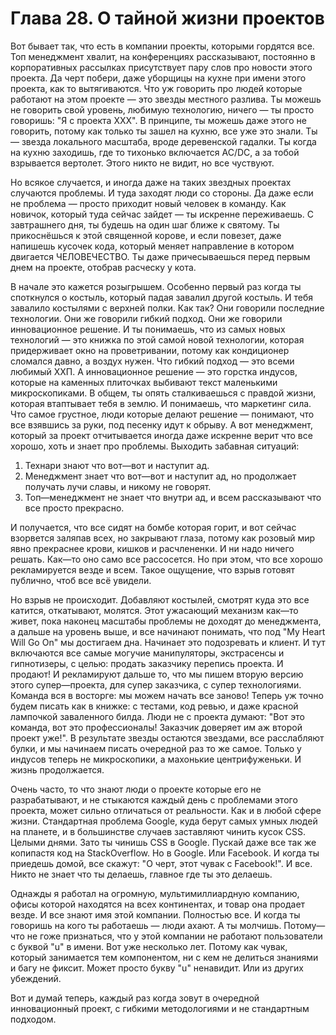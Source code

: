 # Глава 28. О тайной жизни проектов

Вот бывает так, что есть в компании проекты, которыми гордятся все. Топ менеджмент хвалит, на конференциях рассказывают, постоянно в корпоративных рассылках присутствует пару слов про новости этого проекта. Да черт побери, даже уборщицы на кухне при имени этого проекта, как то вытягиваются. Что уж говорить про людей которые работают на этом проекте — это звезды местного разлива. Ты можешь не говорить свой уровень, любимую технологию, ничего — ты просто говоришь: "Я с проекта ХХХ". В принципе, ты можешь даже этого не говорить, потому как только ты зашел на кухню, все уже это знали. Ты — звезда локального масштаба, вроде деревенской гадалки. Ты когда на кухню заходишь, где то тихонько включается AC/DC, а за тобой взрывается вертолет. Этого никто не видит, но все чуствуют.

Но всякое случается, и иногда даже на таких звездных проектах случаются проблемы. И туда заходят люди со стороны. Да даже если не проблема — просто приходит новый человек в команду. Как новичок, который туда сейчас зайдет — ты искренне переживаешь. С завтрашнего дня, ты будешь на один шаг ближе к святому. Ты прикоснёшься к этой священной корове, и если повезет, даже напишешь кусочек кода, который меняет направление в котором двигается ЧЕЛОВЕЧЕСТВО. Ты даже причесываешься перед первым днем на проекте, отобрав расческу у кота.

В начале это кажется розыгрышем. Особенно первый раз когда ты споткнулся о костыль, который падая завалил другой костыль. И тебя завалило костылями с верхней полки. Как так? Они говорили последние технологии. Они же говорили гибкий подход. Они же говорили инновационное решение. И ты понимаешь, что из самых новых технологий — это книжка по этой самой новой технологии, которая придерживает окно на проветривании, потому как кондиционер сломался давно, а воздух нужен. Что гибкий подход — это всеми любимый ХХП. А инновационное решение — это горстка индусов, которые на каменных плиточках выбивают текст маленькими микроскопиками. В общем, ты опять сталкиваешься с правдой жизни, которая втаптывает тебя в землю. И понимаешь, что маркетинг сила. Что самое грустное, люди которые делают решение — понимают, что все взявшись за руки, под песенку идут к обрыву. А вот менеджмент, который за проект отчитывается иногда даже искренне верит что все хорошо, хоть и знает про проблемы. Выходить забавная ситуаций:

1. Технари знают что вот—вот и наступит ад.
2. Менеджмент знает что вот—вот и наступит ад, но продолжает получать лучи славы, и никому не говорят.
3. Топ—менеджмент не знает что внутри ад, и всем рассказывают что все просто прекрасно.

И получается, что все сидят на бомбе которая горит, и вот сейчас взорвется заляпав всех, но закрывают глаза, потому как розовый мир явно прекраснее крови, кишков и расчлененки. И ни надо ничего решать. Как—то оно само все рассосется. Но при этом, что все хорошо рекламируется везде и всем. Такое ощущение, что взрыв готовят публично, чтоб все всё увидели.

Но взрыв не происходит. Добавляют костылей, смотрят куда это все катится, откатывают, молятся. Этот ужасающий механизм как—то живет, пока наконец масштабы проблемы не доходят до менеджмента, а дальше на уровень выше, и все начинают понимать, что под "My Heart Will Go On" мы достигаем дна. Начинает это подозревать и клиент. И тут включаются все самые могучие манипуляторы, экстрасенсы и гипнотизеры, с целью: продать заказчику перепись проекта. И продают! И рекламируют дальше то, что мы пишем вторую версию этого супер—проекта, для супер заказчика, с супер технологиями. Команда вся в восторге: мы можем начать все заново! Теперь уж точно будем писать как в книжке: с тестами, код ревью, и даже красной лампочкой заваленного билда. Люди не с проекта думают: "Вот это команда, вот это профессионалы! Заказчик доверяет им аж второй проект уже!". В результате звезды остаются звездами, все расслабляют булки, и мы начинаем писать очередной раз то же самое. Только у индусов теперь не микроскопики, а махонькие центрифуженьки. И жизнь продолжается.

Очень часто, то что знают люди о проекте которые его не разрабатывают, и не стыкаются каждый день с проблемами этого проекта, может сильно отличаться от реальности. Как и в любой сфере жизни. Стандартная проблема Google, куда берут самых умных людей на планете, и в большинстве случаев заставляют чинить кусок CSS. Целыми днями. Зато ты чинишь CSS в Google. Пускай даже все так же копипастя код на StackOverflow. Но в Google. Или Facebook. И когда ты приедешь домой, все скажут: "О черт, этот чувак с Facebook!". И все. Никто не знает что ты делаешь, главное где ты это делаешь.

Однажды я работал на огромную, мультимиллиардную компанию, офисы которой находятся на всех континентах, и товар она продает везде. И все знают имя этой компании. Полностью все. И когда ты говоришь на кого ты работаешь — люди ахают. А ты молчишь. Потому—что не гоже признаться, что у этой компании не работают пользователи с буквой "u" в имени. Вот уже несколько лет. Потому как чувак, который занимается тем компонентом, ни с кем не делиться знаниями и багу не фиксит. Может просто букву "u" ненавидит. Или из других убеждений.

Вот и думай теперь, каждый раз когда зовут в очередной инновационный проект, с гибкими методологиями и не стандартным подходом.